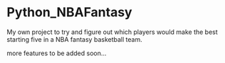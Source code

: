 # Python_NBAFantasy
My own project to try and figure out which players would make the best starting five in a NBA fantasy basketball team. 

more features to be added soon...
